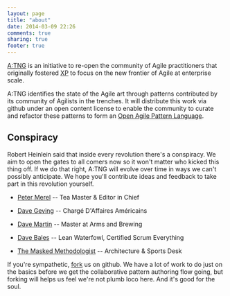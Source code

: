 ```yaml
---
layout: page
title: "about"
date: 2014-03-09 22:26
comments: true
sharing: true
footer: true
---
```

[A:TNG](http://agiletng.org) is an initiative to re-open the community of
Agile practitioners that originally fostered
[XP](http://c2.com/cgi/wiki?ExtremeProgrammingRoadmap) to focus on the new
frontier of Agile at enterprise scale.

A:TNG identifies the state of the Agile art through patterns contributed by
its community of Agilists in the trenches. It will distribute this work via
github under an open content license to enable the community to curate and
refactor these patterns to form an [Open Agile Pattern
Language](http://agiletng.org/2014/03/09/oapl-the-open-agile-pattern-language/).

## Conspiracy

Robert Heinlein said that inside every revolution there's a conspiracy.  We
aim to open the gates to all comers now so it won't matter who kicked this
thing off. If we do that right, A:TNG will evolve over time in ways we can't
possibly anticipate. We hope you'll contribute ideas and feedback to take
part in this revolution yourself.

* [Peter Merel](http://www.linkedin.com/in/petermerel) -- Tea Master & Editor in Chief

* [Dave Geving]() -- Chargé D'Affaires Américains

* [Dave Martin]() -- Master at Arms and Brewing

* [Dave Bales]() -- Lean Waterfowl, Certified Scrum Everything

* [The Masked Methodologist]() -- Architecture & Sports Desk

If you're sympathetic, [fork](http://github.com/Agile-TNG/Agile-TNG.github.io)
us on github. We have a lot of work to do just on the basics before we get the
collaborative pattern authoring flow going, but forking will helps us feel
we're not plumb loco here. And it's good for the soul.

